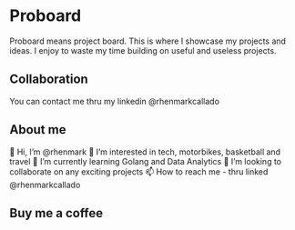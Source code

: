 # Proboard

Proboard means project board. This is where I showcase my projects and ideas. I enjoy to waste my time building on useful and useless projects.

## Collaboration

You can contact me thru my linkedin @rhenmarkcallado

## About me

👋 Hi, I’m @rhenmark
👀 I’m interested in tech, motorbikes, basketball and travel
🌱 I’m currently learning Golang and Data Analytics
💞️ I’m looking to collaborate on any exciting projects
📫 How to reach me - thru linked @rhenmarkcallado

## Buy me a coffee
